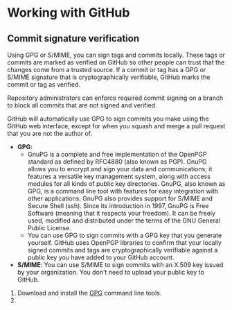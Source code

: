 # Working with GitHub

## Commit signature verification

Using GPG or S/MIME, you can sign tags and commits locally. These tags or commits are marked as verified on GitHub so other people can trust that the changes come from a trusted source. If a commit or tag has a GPG or S/MIME signature that is cryptographically verifiable, GitHub marks the commit or tag as verified.

Repository administrators can enforce required commit signing on a branch to block all commits that are not signed and verified.

GitHub will automatically use GPG to sign commits you make using the GitHub web interface, except for when you squash and merge a pull request that you are not the author of.

- **GPG**:
  - GnuPG is a complete and free implementation of the OpenPGP standard as defined by RFC4880 (also known as PGP). GnuPG allows you to encrypt and sign your data and communications; it features a versatile key management system, along with access modules for all kinds of public key directories. GnuPG, also known as GPG, is a command line tool with features for easy integration with other applications. GnuPG also provides support for S/MIME and Secure Shell (ssh). Since its introduction in 1997, GnuPG is Free Software (meaning that it respects your freedom). It can be freely used, modified and distributed under the terms of the GNU General Public License.
  - You can use GPG to sign commits with a GPG key that you generate yourself. GitHub uses OpenPGP libraries to confirm that your locally signed commits and tags are cryptographically verifiable against a public key you have added to your GitHub account.
- **S/MIME**: You can use S/MIME to sign commits with an X.509 key issued by your organization. You don't need to upload your public key to GitHub.

1. Download and install the [GPG](https://www.gnupg.org/download/) command line tools.
2.